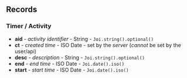 ## Records

### Timer / Activity

+ **aid** - *activity identifier* - String - `Joi.string().optional()`
+ **ct** - *created time* - ISO Date - set by the *server*
(*cannot* be set by the user/api)
+ **desc** - *description* - String - `Joi.string().optional()`
+ **end** - *end time* - ISO Date - `Joi.date().iso()`
+ **start** - *start time* - ISO Date - `Joi.date().iso()`
